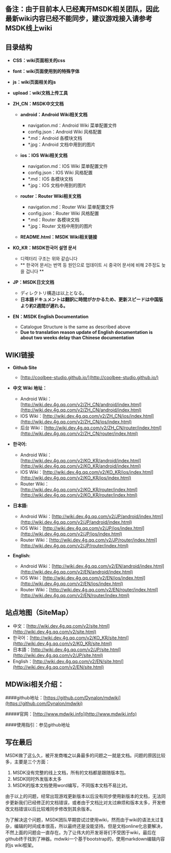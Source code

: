 ## 备注：由于目前本人已经离开MSDK相关团队，因此最新wiki内容已经不能同步，建议游戏接入请参考MSDK线上wiki

## 目录结构

- **CSS：wiki页面相关的css**

- **font：wiki页面使用到的特殊字体**

- **js：wiki页面相关的js**

- **upload：wiki文档上传工具**

- **ZH_CN：MSDK中文文档**

	- **android：Android Wiki相关文档**

		- navigation.md：Android Wiki 菜单配置文件
		- config.json：Android Wiki 风格配置
		- *.md：Android 各模块文档
		- *.jpg：Android 文档中用到的图片

	- **ios：IOS Wiki相关文档**

		- navigation.md：IOS Wiki 菜单配置文件
		- config.json：IOS Wiki 风格配置
		- *.md：IOS 各模块文档
		- *.jpg：IOS 文档中用到的图片	

	- **router：Router Wiki相关文档**

		- navigation.md：Router Wiki 菜单配置文件
		- config.json：Router Wiki 风格配置
		- *.md：Router 各模块文档
		- *.jpg：Router 文档中用到的图片
	- **README.html：MSDK Wiki相关链接**

- **KO_KR：MSDK한국어 설명 문서**	

	- 디렉터리 구조는 위와 같습니다
	- ** 한국어 문서는 번역 등 원인으로 업데이트 시 중국어 문서에 비해 2주정도 늦을 겁니다 **

- **JP：MSDK日文文档**	

	- ディレクトリ構造は以上となる。
	- **日本語ドキュメントは翻訳に時間がかかるため、更新スピードは中国版より約2週間が遅れる。**	
- **EN：MSDK English Documentation** 

	- Catalogue Structure is the same as described above
	- **Due to translation reason update of English documentation is about two weeks delay than Chinese documentation**
	
## WIKI链接

- **Github Site**

	- [http://coolbee-studio.github.io/](http://coolbee-studio.github.io/)

- **中文 Wiki 地址：**

	- Android Wiki：[http://wiki.dev.4g.qq.com/v2/ZH_CN/android/index.html](http://wiki.dev.4g.qq.com/v2/ZH_CN/android/index.html)
	- IOS Wiki：[http://wiki.dev.4g.qq.com/v2/ZH_CN/ios/index.html](http://wiki.dev.4g.qq.com/v2/ZH_CN/ios/index.html)
	- 后台 Wiki：[http://wiki.dev.4g.qq.com/v2/ZH_CN/router/index.html](http://wiki.dev.4g.qq.com/v2/ZH_CN/router/index.html)

- **한국어:**

	- Android Wiki：[http://wiki.dev.4g.qq.com/v2/KO_KR/android/index.html](http://wiki.dev.4g.qq.com/v2/KO_KR/android/index.html)
	- IOS Wiki：[http://wiki.dev.4g.qq.com/v2/KO_KR/ios/index.html](http://wiki.dev.4g.qq.com/v2/KO_KR/ios/index.html)
	- Router Wiki：[http://wiki.dev.4g.qq.com/v2/KO_KR/router/index.html](http://wiki.dev.4g.qq.com/v2/KO_KR/router/index.html)

- **日本語:**

	- Android Wiki：[http://wiki.dev.4g.qq.com/v2/JP/android/index.html](http://wiki.dev.4g.qq.com/v2/JP/android/index.html)
	- IOS Wiki：[http://wiki.dev.4g.qq.com/v2/JP/ios/index.html](http://wiki.dev.4g.qq.com/v2/JP/ios/index.html)
	- Router Wiki：[http://wiki.dev.4g.qq.com/v2/JP/router/index.html](http://wiki.dev.4g.qq.com/v2/JP/router/index.html)

- **English:**

	- Android Wiki：[http://wiki.dev.4g.qq.com/v2/EN/android/index.html](http://wiki.dev.4g.qq.com/v2/EN/android/index.html)
	- IOS Wiki：[http://wiki.dev.4g.qq.com/v2/EN/ios/index.html](http://wiki.dev.4g.qq.com/v2/EN/ios/index.html)
	- Router Wiki：[http://wiki.dev.4g.qq.com/v2/EN/router/index.html](http://wiki.dev.4g.qq.com/v2/EN/router/index.html)
	
## 站点地图（SiteMap）

- 中文：[http://wiki.dev.4g.qq.com/v2/site.html](http://wiki.dev.4g.qq.com/v2/site.html)
- 한국어：[http://wiki.dev.4g.qq.com/v2/KO_KR/site.html](http://wiki.dev.4g.qq.com/v2/KO_KR/site.html)
- 日本語：[http://wiki.dev.4g.qq.com/v2/JP/site.html](http://wiki.dev.4g.qq.com/v2/JP/site.html)
- English：[http://wiki.dev.4g.qq.com/v2/EN/site.html](http://wiki.dev.4g.qq.com/v2/EN/site.html)
	
## MDWiki相关介绍：

####github地址：[https://github.com/Dynalon/mdwiki](https://github.com/Dynalon/mdwiki)

#####官网：[http://www.mdwiki.info](http://www.mdwiki.info)

####使用指引：参见github地址

## 写在最后

MSDK做了这么久，被开发商嗤之以鼻最多的问题之一就是文档。问题的原因比较多，主要是三个方面：

1. MSDK没有完整的线上文档，所有的文档都是跟随版本包。
2. MSDK同时外发版本太多
3. MSDK的版本文档使用word编写，不同版本文档不易比对。

由于以上的问题，经常出现游戏更新版本以后没有同步使用新版本的文档，无法同步更新我们已经修正的文档错误，或者由于文档比对太过麻烦和版本太多，开发修改文档错误以后比较难同步修改到其余版本。

为了解决这个问题，MSDK团队早期尝试过使用wiki，然而由于wiki的语法太过复杂，编辑的时间成本很高，所以最终还是没能坚持。但是文档online化总要解决，不然上面的问题会一直存在。为了让伟大的开发哥哥们不受困于wiki，最后在github终于找到了神器。mdwiki一个基于bootstrap的，使用markdown编辑内容的js wiki框架。
